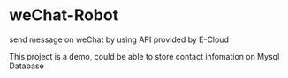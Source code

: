 # weChat-Robot

send message on weChat by using API provided by E-Cloud

This project is a demo, could be able to store contact infomation on Mysql Database
